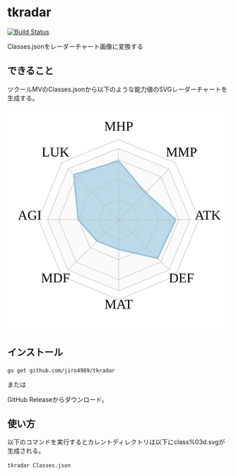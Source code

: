 # tkradar

[![Build Status](https://travis-ci.org/jiro4989/tkradar.svg?branch=master)](https://travis-ci.org/jiro4989/tkradar)

Classes.jsonをレーダーチャート画像に変換する

## できること

ツクールMVのClasses.jsonから以下のような能力値のSVGレーダーチャートを生成する。

![能力値](./testdata/out/class001.svg)

## インストール

`go get github.com/jiro4989/tkradar`

または

GitHub Releaseからダウンロード。

## 使い方

以下のコマンドを実行するとカレントディレクトリは以下にclass%03d.svgが生成される。

`tkradar Classes.json`

